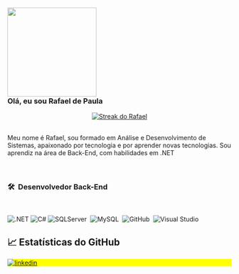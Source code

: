<!-- Introdução -->
### <img src="https://thumbs.gfycat.com/ResponsibleUnfinishedAlpinegoat-small.gif" width="200px"> <br /> Olá, eu sou Rafael de Paula

<p align="center">
  <a href="https://git.io/streak-stats">
    <img alt="Streak do Rafael" src="http://github-readme-streak-stats.herokuapp.com?user=rafaelps15&theme=merko&hide_border=true&date_format=M%20j%5B%2C%20Y%5D&locale=pt-br&background=DD272700"/>
  </a>
</p>

<br>
Meu nome é Rafael, sou formado em Análise e Desenvolvimento de Sistemas, apaixonado por tecnologia e por aprender novas tecnologias. Sou aprendiz na área de Back-End, com habilidades em .NET
</br>

<br>
<br />

### 🛠 &nbsp;Desenvolvedor Back-End

<br />

![.NET](https://img.shields.io/badge/.NET-292D3E?style=flat&logo=.NET&logoColor=white)
![C#](https://img.shields.io/badge/C%23%20-292D3E?style=flat&logo=c-sharp&logoColor=884DC4)
![SQLServer](https://img.shields.io/badge/-SQLServer-292D3E?style=flat&logo=microsoft-sql-server)&nbsp;
![MySQL](https://img.shields.io/badge/-MySQL-292D3E?style=flat&logo=MySQL)&nbsp;
![GitHub](https://img.shields.io/badge/-GitHub-292D3E?style=flat&logo=github)&nbsp;
![Visual Studio](https://img.shields.io/badge/-Visual%20Studio-292D3E?style=flat&logo=visual-studio&logoColor=884DC4)&nbsp;
<br />

## &#x1f4c8; Estatísticas do GitHub

<!-- Rede Social -->

<p align="left" style="background:yellow">
<a href="https://www.linkedin.com/in/rafael-de-paula-249604a3" target="_blank">
  <img align="center" src="https://img.shields.io/badge/-rafaeldepaula-05122A?style=flat&logo=linkedin" alt="linkedin"/>
</a>
</p>
